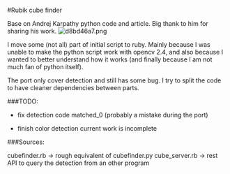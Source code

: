 #Rubik cube finder

Base on Andrej Karpathy python code and article.
Big thank to him for sharing his work.
![d8bd46a7.png]({{site.baseurl}}/d8bd46a7.png)


I move some (not all) part of initial script to ruby.
Mainly because I was unable to make the python script work with opencv 2.4,
and also because I wanted to better understand how it works (and finally because
I am not much fan of python itself).

The port only cover detection and still has some bug.
I try to split the code to have cleaner  dependencies between
parts.

###TODO:

- fix detection code matched_0
(probably a mistake during the port)

- finish color detection
current work is incomplete

###Sources:

cubefinder.rb -> rough equivalent of cubefinder.py
cube_server.rb -> rest API to query the detection from an other program
